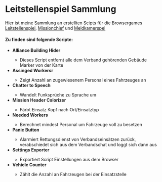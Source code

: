 <h1>Leitstellenspiel Sammlung</h1>
Hier ist meine Sammlung an erstellten Scipts für die Browsergames
<a href="https://www.leitstellenspiel.de/">Leitstellenspiel</a>,
<a href="http://missionchief.com/">Missionchief</a> und
<a href="https://www.meldkamerspel.com/">Meldkamerspel</a>

<h4>Zu finden sind folgende Scripte:</h3>

<ul>
    <li><b>Alliance Building Hider</b></li>
        <ul><li>Dieses Script entfernt alle dem Verband gehörenden Gebäude Marker von der Karte</li></ul>
     <li><b>Assinged Workersr</b></li>
            <ul><li>Zeigt Anzahl an zugewiesenem Personal eines Fahrzeuges an</li></ul>
    <li><b>Chatter to Speech</b></li>
        <ul><li>Wandelt Funksprüche zu Sprache um</li></ul>
    <li><b>Mission Header Colorizer</b></li>
        <ul><li>Färbt Einsatz Kopf nach Ort/Einsatztyp</li></ul>
    <li><b>Needed Workers</b></li>
        <ul><li>Berechnet mindest Personal um Fahrzeuge voll zu besetzen</li></ul>
    <li><b>Panic Button</b></li>
        <ul><li>Alarmiert Rettungsdienst von Verbandseinsätzen zurück,<br>
        verabschiedet sich aus dem Verbandschat und loggt sich dann aus</li></ul>
    <li><b>Settings Exporter</b></li>
        <ul><li>Exportiert Script Einstellungen aus dem Browser</li></ul>
    <li><b>Vehicle Counter</b></li>
        <ul><li>Zählt die Anzahl an Fahrzeugen bei der Einsatzstelle</li></ul>
</ul>
